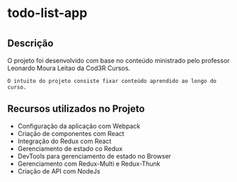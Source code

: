 # todo-list-app
<h1>
    <PageHeader name='About' small='this Project'></PageHeader>
</h1>
<h2>Descrição</h2>
<p>
    O projeto foi desenvolvido com base no conteúdo ministrado pelo professor Leonardo Moura Leitao da Cod3R Cursos.

    O intuito do projeto consiste fixar conteúdo aprendido ao longo do curso.
</p>

<h2>Recursos utilizados no Projeto</h2>
<p>
    <ul type="squad">
        <li>Configuração da aplicação com Webpack</li>
        <li>Criação de componentes com React</li>
        <li>Integração do Redux com React</li>
        <li>Gerenciamento de estado co Redux</li>
        <li>DevTools para gerenciamento de estado no Browser</li>
        <li>Gerenciamento com Redux-Multi e Redux-Thunk</li>
        <li>Criação de API com NodeJs</li>
    </ul>
</p>
